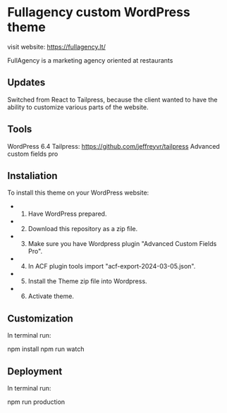 # Fullagency custom WordPress theme

visit website: https://fullagency.lt/

FullAgency is a marketing agency oriented at restaurants

## Updates

Switched from React to Tailpress, because the client wanted to have the ability to customize various parts of the website.

## Tools

WordPress 6.4
Tailpress: https://github.com/jeffreyvr/tailpress
Advanced custom fields pro

## Instaliation

To install this theme on your WordPress website:

- 1. Have WordPress prepared.
- 2. Download this repository as a zip file.
- 3. Make sure you have Wordpress plugin "Advanced Custom Fields Pro".
- 4. In ACF plugin tools import "acf-export-2024-03-05.json". 
- 5. Install the Theme zip file into Wordpress.
- 6. Activate theme.

## Customization

In terminal run:

npm install
npm run watch

## Deployment

In terminal run:

npm run production

